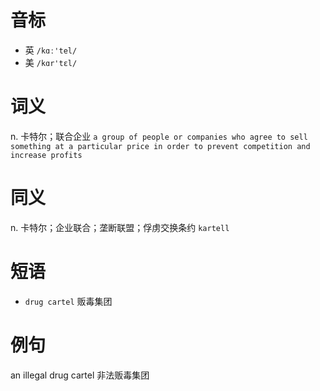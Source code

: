# 音标

- 英 `/kɑː'tel/`
- 美 `/kɑr'tɛl/`

# 词义

n. 卡特尔；联合企业
`a group of people or companies who agree to sell something at a particular price in order to prevent competition and increase profits`

# 同义

n. 卡特尔；企业联合；垄断联盟；俘虏交换条约
`kartell`

# 短语

- `drug cartel` 贩毒集团

# 例句

an illegal drug cartel
非法贩毒集团


